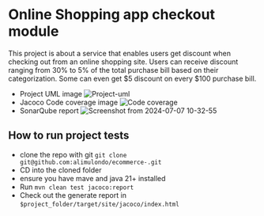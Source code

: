 # Online Shopping app checkout module
This project is about a service that enables users get discount when checking out from an online shopping site. 
Users can receive discount ranging from 30% to 5% of the total purchase bill based on their categorization. 
Some can even get $5 discount on every $100 purchase bill. 
- Project UML image
![Project-uml](https://github.com/alimulondo/ecommerce-/assets/39081836/07755691-17a9-4928-b812-2e7abf41977f)
- Jacoco Code coverage image
![Code coverage](https://github.com/alimulondo/ecommerce-/assets/39081836/6305edac-e35c-4c1f-bb95-7058278556a7)
- SonarQube report
![Screenshot from 2024-07-07 10-32-55](https://github.com/alimulondo/ecommerce-/assets/39081836/a7a6ca37-e298-4b87-b004-b0614eedeb13)
## How to run project tests 
- clone the repo with git `git clone git@github.com:alimulondo/ecommerce-.git`
- CD into the cloned folder
- ensure you have mave and java 21+ installed
- Run `mvn clean test jacoco:report`
- Check out the generate report in `$project_folder/target/site/jacoco/index.html`




